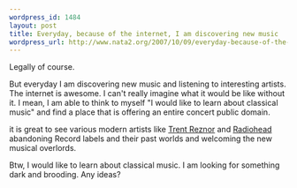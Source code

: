 ```yaml
--- 
wordpress_id: 1484
layout: post
title: Everyday, because of the internet, I am discovering new music
wordpress_url: http://www.nata2.org/2007/10/09/everyday-because-of-the-internet-i-am-discovering-new-music/
---
```

Legally of course.

But everyday I am discovering new music and listening to interesting artists. The internet is awesome. I can't really imagine what it would be like without it. I mean, I am able to think to myself "I would like to learn about classical music" and find a place that is offering an entire concert public domain.

it is great to see various modern artists like <a href="http://en.wikipedia.org/wiki/Trent_Reznor#Nine_Inch_Nails">Trent Reznor</a> and <a href="http://en.wikipedia.org/wiki/Radiohead">Radiohead</a> abandoning Record labels and their past worlds and welcoming the new musical overlords.

Btw, I would like to learn about classical music. I am looking for something dark and brooding. Any ideas?
